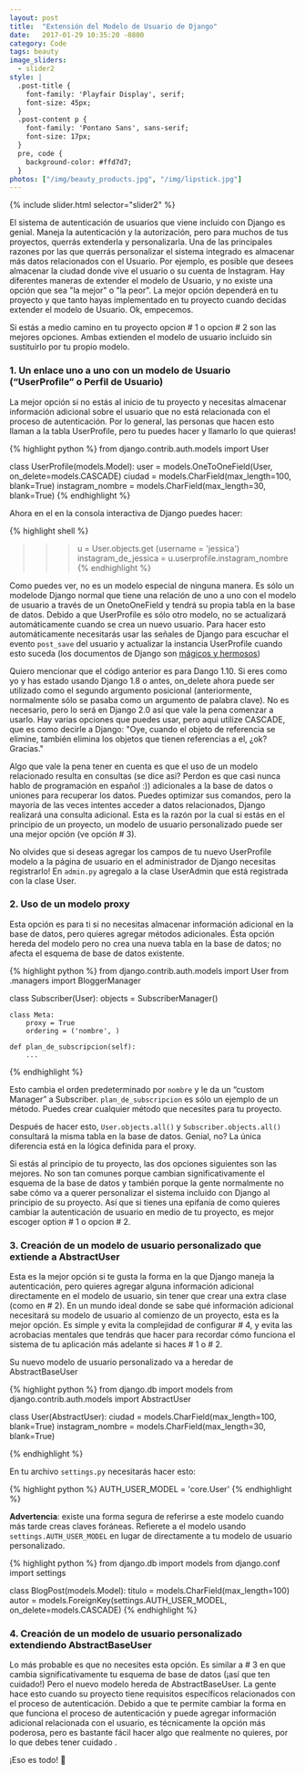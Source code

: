 ```yaml
---
layout: post
title:  "Extensión del Modelo de Usuario de Django"
date:   2017-01-29 10:35:20 -0800
category: Code
tags: beauty
image_sliders:
  - slider2
style: |
  .post-title {
    font-family: 'Playfair Display', serif;
    font-size: 45px;
  }
  .post-content p {
    font-family: 'Pontano Sans', sans-serif;
    font-size: 17px;
  }
  pre, code {
    background-color: #ffd7d7;
  }
photos: ["/img/beauty_products.jpg", "/img/lipstick.jpg"]
---
```


{% include slider.html selector="slider2" %}

El sistema de autenticación de usuarios que viene incluido con Django es genial. Maneja la autenticación y la autorización, pero para muchos de tus proyectos, querrás extenderla y personalizarla. Una de las principales razones por las que querrás personalizar el sistema integrado es almacenar más datos relacionados con el Usuario. Por ejemplo, es posible que desees almacenar la ciudad donde vive el usuario o su cuenta de Instagram. Hay diferentes maneras de extender el modelo de Usuario, y no existe una opción que sea "la mejor" o "la peor". La mejor opción dependerá en tu proyecto y que tanto hayas implementado en tu proyecto cuando decidas extender el modelo de Usuario. Ok, empecemos.

Si estás a medio camino en tu proyecto opcion  # 1 o opcion # 2 son las mejores opciones. Ambas extienden el modelo de usuario incluido sin sustituirlo por tu propio modelo.

### 1. Un enlace uno a uno con un modelo de Usuario (“UserProfile” o Perfil de Usuario)

La mejor opción si no estás al inicio de tu proyecto y necesitas almacenar información adicional sobre el usuario que no está relacionada con el proceso de autenticación. Por lo general, las personas que hacen esto llaman a la tabla UserProfile, pero tu puedes hacer y llamarlo lo que quieras!

{% highlight python %}
from django.contrib.auth.models import User

class UserProfile(models.Model):
    user = models.OneToOneField(User, on_delete=models.CASCADE)
    ciudad = models.CharField(max_length=100, blank=True)
    instagram_nombre = models.CharField(max_length=30, blank=True)
{% endhighlight %}


Ahora en el en la consola interactiva de Django puedes hacer:

{% highlight shell %}
>>> u = User.objects.get (username = 'jessica')
>>> instagram_de_jessica = u.userprofile.instagram_nombre
{% endhighlight %}

Como puedes ver, no es un modelo especial de ninguna manera. Es sólo un modelode  Django normal que tiene una relación de uno a uno con el modelo de usuario a través de un OnetoOneField y tendrá su propia tabla en la base de datos. Debido a que UserProfile es sólo otro modelo, no se actualizará automáticamente cuando se crea un nuevo usuario. Para hacer esto automáticamente necesitarás usar las señales de Django para escuchar el evento `post_save` del usuario y actualizar la instancia UserProfile cuando esto suceda (los documentos de Django son [mágicos y hermosos][django-docs])

Quiero mencionar que el código anterior es para Dango 1.10. Si eres como yo y has estado usando Django 1.8 o antes, on_delete ahora puede ser utilizado como el segundo argumento posicional (anteriormente, normalmente sólo se pasaba como un argumento de palabra clave). No es necesario, pero lo será en Django 2.0 así que vale la pena comenzar a usarlo. Hay varias opciones que puedes usar, pero aqui utilize CASCADE, que es como decirle a Django: "Oye, cuando el objeto de referencia se elimine, también elimina los objetos que tienen referencias a el, ¿ok? Gracias."

Algo que vale la pena tener en cuenta es que el uso de un modelo relacionado resulta en consultas (se dice asi? Perdon es que casi nunca hablo de programación en español :))  adicionales a la base de datos o uniones para recuperar los datos. Puedes optimizar sus comandos, pero la mayoría de las veces intentes acceder a datos relacionados, Django realizará una consulta adicional. Esta es la razón por la cual si estás en el principio de un proyecto, un modelo de usuario personalizado puede ser una mejor opción (ve opción # 3).

No olvides que si deseas agregar los campos de tu nuevo UserProfile modelo a la página de usuario en el administrador de Django necesitas registrarlo! En `admin.py` agregalo a la clase UserAdmin que está registrada con la clase User.


### 2. Uso de un modelo proxy

Esta opción es para ti si no necesitas almacenar información adicional en la base de datos, pero quieres agregar métodos adicionales. Ésta opción hereda del modelo pero no crea una nueva tabla en la base de datos; no afecta el esquema de base de datos existente.

{% highlight python %}
from django.contrib.auth.models import User
from .managers import BloggerManager

class Subscriber(User):
    objects = SubscriberManager()

    class Meta:
        proxy = True
        ordering = ('nombre', )

    def plan_de_subscripcion(self):
        ...
{% endhighlight %}

Esto cambia el orden predeterminado por `nombre` y le da un “custom Manager” a Subscriber. `plan_de_subscripcion` es sólo un ejemplo de un método. Puedes crear cualquier método que necesites para tu proyecto.

Después de hacer esto, `User.objects.all()` y `Subscriber.objects.all()` consultará la misma tabla en la base de datos. Genial, no? La única diferencia está en la lógica definida para el proxy.

Si estás al principio de tu proyecto, las dos opciones siguientes son las mejores. No son tan comunes porque cambian significativamente el esquema de la base de datos y también porque la gente normalmente no sabe cómo va a querer personalizar el sistema incluido con Django al principio de su proyecto. Así que si tienes una epifanía de como quieres cambiar la autenticación de usuario en medio de tu proyecto, es mejor escoger option # 1 o opcion # 2.


### 3. Creación de un modelo de usuario personalizado que extiende a AbstractUser

Esta es la mejor opción si te gusta la forma en la que Django maneja la autenticación, pero quieres agregar alguna información adicional directamente en el modelo de usuario, sin tener que crear una extra clase (como en # 2). En un mundo ideal donde se sabe qué información adicional necesitará su modelo de usuario al comienzo de un proyecto, esta es la mejor opción. Es simple y evita la complejidad de configurar # 4, y evita las acrobacias mentales que tendrás que hacer para recordar cómo funciona el sistema de tu aplicación más adelante si haces # 1 o # 2.

Su nuevo modelo de usuario personalizado va a heredar de AbstractBaseUser

{% highlight python %}
from django.db import models
from django.contrib.auth.models import AbstractUser

class User(AbstractUser):
    ciudad = models.CharField(max_length=100, blank=True)
    instagram_nombre = models.CharField(max_length=30, blank=True)

{% endhighlight %}

En tu archivo `settings.py` necesitarás hacer esto:

{% highlight python %}
AUTH_USER_MODEL = 'core.User'
{% endhighlight %}

**Advertencia**: existe una forma segura de referirse a este modelo cuando más tarde creas claves foráneas. Refierete a el modelo usando `settings.AUTH_USER_MODEL` en lugar de directamente a tu modelo de usuario personalizado.

{% highlight python %}
from django.db import models
from django.conf import settings

class BlogPost(models.Model):
    titulo = models.CharField(max_length=100)
    autor = models.ForeignKey(settings.AUTH_USER_MODEL, on_delete=models.CASCADE)
{% endhighlight %}

### 4. Creación de un modelo de usuario personalizado extendiendo AbstractBaseUser

Lo más probable es que no necesites esta opción. Es similar a # 3 en que cambia significativamente tu esquema de base de datos (¡así que ten cuidado!) Pero el nuevo modelo hereda de AbstractBaseUser. La gente hace esto cuando su proyecto tiene requisitos específicos relacionados con el proceso de autenticación. Debido a que te permite cambiar la forma en que funciona el proceso de autenticación y puede agregar información adicional relacionada con el usuario, es técnicamente la opción más poderosa, pero es bastante fácil hacer algo que realmente no quieres, por lo que debes tener cuidado .

¡Eso es todo! 👋

[django-docs]: https://docs.djangoproject.com/en/1.10/ref/signals/#post-save
